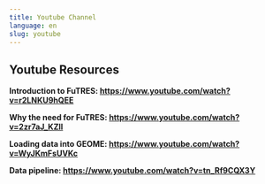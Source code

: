 ```yaml
---
title: Youtube Channel
language: en
slug: youtube
---
```


## Youtube Resources

<b>Introduction to FuTRES: https://www.youtube.com/watch?v=r2LNKU9hQEE</b>

<b>Why the need for FuTRES: https://www.youtube.com/watch?v=2zr7aJ_KZlI</b>

<b>Loading data into GEOME: https://www.youtube.com/watch?v=WyJKmFsUVKc</b>

<b>Data pipeline: https://www.youtube.com/watch?v=tn_Rf9CQX3Y</b>

